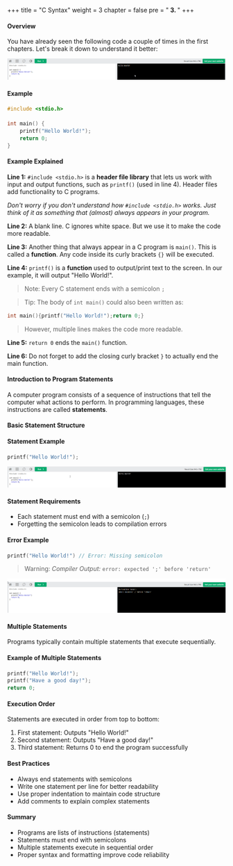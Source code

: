 +++
title = "C Syntax"
weight = 3
chapter = false
pre = " <b> 3. </b> "
+++


#### Overview

You have already seen the following code a couple of times in the first chapters. Let's break it down to understand it better:

![CS](https://raw.githubusercontent.com/baobaoupcloud/cs-1/main/static/images/0003/0001.png?featherlight=false&width=90pc)

#### Example

```c
#include <stdio.h>

int main() {
    printf("Hello World!");
    return 0;
}
```

#### Example Explained

**Line 1:** `#include <stdio.h>` is a **header file library** that lets us work with input and output functions, such as `printf()` (used in line 4). Header files add functionality to C programs.

*Don't worry if you don't understand how `#include <stdio.h>` works. Just think of it as something that (almost) always appears in your program.*

**Line 2:** A blank line. C ignores white space. But we use it to make the code more readable.

**Line 3:** Another thing that always appear in a C program is `main()`. This is called a **function**. Any code inside its curly brackets `{}` will be executed.

**Line 4:** `printf()` is a **function** used to output/print text to the screen. In our example, it will output "Hello World!".

> Note: Every C statement ends with a semicolon `;`

> Tip: The body of `int main()` could also been written as:
```c
int main(){printf("Hello World!");return 0;}
```
> However, multiple lines makes the code more readable.

**Line 5:** `return 0` ends the `main()` function.

**Line 6:** Do not forget to add the closing curly bracket `}` to actually end the main function.

#### Introduction to Program Statements

A computer program consists of a sequence of instructions that tell the computer what actions to perform. In programming languages, these instructions are called **statements**.

#### Basic Statement Structure 

#### Statement Example
```c
printf("Hello World!");
```

![CS](https://raw.githubusercontent.com/baobaoupcloud/cs-1/main/static/images/0003/0002.png?featherlight=false&width=90pc)

#### Statement Requirements
- Each statement must end with a semicolon (`;`)
- Forgetting the semicolon leads to compilation errors

#### Error Example
```c
printf("Hello World!") // Error: Missing semicolon
```

> Warning: *Compiler Output:* `error: expected ';' before 'return'`

![CS](https://raw.githubusercontent.com/baobaoupcloud/cs-1/main/static/images/0003/0003.png?featherlight=false&width=90pc)

#### Multiple Statements

Programs typically contain multiple statements that execute sequentially.

#### Example of Multiple Statements
```c
printf("Hello World!");
printf("Have a good day!");
return 0;
```

#### Execution Order

Statements are executed in order from top to bottom:

1. First statement: Outputs "Hello World!"
2. Second statement: Outputs "Have a good day!"
3. Third statement: Returns 0 to end the program successfully

#### Best Practices

- Always end statements with semicolons
- Write one statement per line for better readability
- Use proper indentation to maintain code structure
- Add comments to explain complex statements

#### Summary

- Programs are lists of instructions (statements)
- Statements must end with semicolons
- Multiple statements execute in sequential order
- Proper syntax and formatting improve code reliability